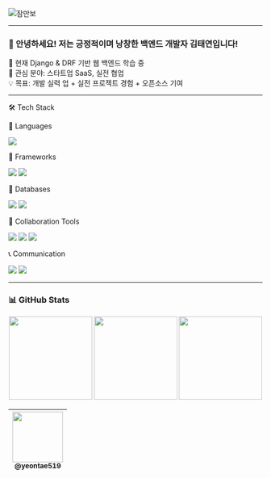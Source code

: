 ![잠만보](https://github.com/user-attachments/assets/a4e7b736-18ce-40ea-8354-9c5e686ce2c9)  
<div align="center">
</div>


---

### 👋 안녕하세요! 저는 긍정적이며 낭창한 백엔드 개발자 김태연입니다!

🎯 현재 Django & DRF 기반 웹 백엔드 학습 중  
🚀 관심 분야: 스타트업 SaaS, 실전 협업  
💡 목표: 개발 실력 업 + 실전 프로젝트 경험 + 오픈소스 기여

---
<p>
🛠️ Tech Stack</p>
🧠 Languages
<p> <img src="https://img.shields.io/badge/Python-3776AB?style=for-the-badge&logo=python&logoColor=white"/> </p>
🧱 Frameworks
<p> <img src="https://img.shields.io/badge/Django-092E20?style=for-the-badge&logo=django&logoColor=white"/> <img src="https://img.shields.io/badge/DRF-CC0000?style=for-the-badge&logo=django&logoColor=white"/> </p>
💾 Databases
<p> <img src="https://img.shields.io/badge/PostgreSQL-4169E1?style=for-the-badge&logo=postgresql&logoColor=white"/> <img src="https://img.shields.io/badge/MySQL-00758F?style=for-the-badge&logo=mysql&logoColor=white"/> </p>
🤝 Collaboration Tools
<p> <img src="https://img.shields.io/badge/Git-F05032?style=for-the-badge&logo=git&logoColor=white"/> <img src="https://img.shields.io/badge/GitHub-181717?style=for-the-badge&logo=github&logoColor=white"/> <img src="https://img.shields.io/badge/Notion-000000?style=for-the-badge&logo=notion&logoColor=white"/> </p>
📞 Communication
<p> <img src="https://img.shields.io/badge/Discord-5865F2?style=for-the-badge&logo=discord&logoColor=white"/> <img src="https://img.shields.io/badge/Instagram-E4405F?style=for-the-badge&logo=instagram&logoColor=white"/> </p>

---

### 📊 GitHub Stats

<p align="center">
  <img src="https://github-readme-stats.vercel.app/api?username=yeontae519&show_icons=true&theme=radical" height="165"/>
  <img src="https://github-readme-stats.vercel.app/api/top-langs/?username=yeontae519&layout=compact&theme=radical" height="165"/>
  <img src="https://github-readme-streak-stats.herokuapp.com/?user=yeontae519&theme=radical" height="165"/>
</p>


| <a href="https://github.com/yeontae519"><img src="https://avatars.githubusercontent.com/u/132786882?v=4" width=100px><br><sub><b>@yeontae519</b></sub></a> |
|:--:|
